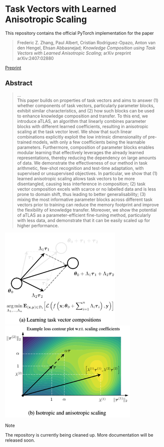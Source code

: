# Task Vectors with Learned Anisotropic Scaling

This repository contains the official PyTorch implementation for the paper
> Frederic Z. Zhang, Paul Albert, Cristian Rodriguez-Opazo, Anton van den Hengel, Ehsan Abbasnejad;
_Knowledge Composition using Task Vectors with Learned Anisotropic Scaling_;
arXiv preprint arXiv:2407:02880

<a href="http://arxiv.org/abs/2407.02880">Preprint</a>

## Abstract
> ...<br/>This paper builds on properties of task vectors and aims to answer (1) whether components of task vectors, particularly parameter blocks, exhibit similar characteristics, and (2) how such blocks can be used to enhance knowledge composition and transfer. To this end, we introduce aTLAS, an algorithm that linearly combines parameter blocks with different learned coefficients, resulting in anisotropic scaling at the task vector level. We show that such linear combinations explicitly exploit the low intrinsic dimensionality of pre-trained models, with only a few coefficients being the learnable parameters. Furthermore, composition of parameter blocks enables modular learning that effectively leverages the already learned representations, thereby reducing the dependency on large amounts of data. We demonstrate the effectiveness of our method in task arithmetic, few-shot recognition and test-time adaptation, with supervised or unsupervised objectives. In particular, we show that (1) learned anisotropic scaling allows task vectors to be more disentangled, causing less interference in composition; (2) task vector composition excels with scarce or no labelled data and is less prone to domain shift, thus leading to better generalisability; (3) mixing the most informative parameter blocks across different task vectors prior to training can reduce the memory footprint and improve the flexibility of knowledge transfer. Moreover, we show the potential of aTLAS as a parameter-efficient fine-tuning method, particularly with less data, and demonstrate that it can be easily scaled up for higher performance.

<img src="./assets/teaser_a.png" height="300">&nbsp;&nbsp;<img src="./assets/teaser_b.png" height="300">

> [!NOTE]
> The repository is currently being cleaned up. More documentation will be released soon.
